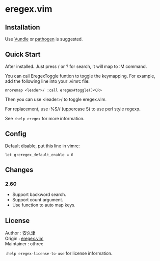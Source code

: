 # eregex.vim

## Installation

Use [Vundle][] or [pathogen][] is suggested.

[Vundle]:https://github.com/gmarik/vundle
[pathogen]:https://github.com/tpope/vim-pathogen

## Quick Start

After installed. Just press / or ? for search, it will map to :M command.

You can call EregexToggle funtion to toggle the keymapping. For example, 
add the following line into your .vimrc file:

    nnoremap <leader>/ :call eregex#toggle()<CR>

Then you can use  &lt;leader>/ to toggle eregex.vim.

For replacement, use :%S// (uppercase S) to use perl style regexp.

See `:help eregex` for more information.

## Config

Default disable, put this line in vimrc:

    let g:eregex_default_enable = 0

## Changes

### 2.60

* Support backword search.
* Support count argument.
* Use function to auto map keys.

## License

Author     : 安久津  
Origin     : [eregex.vim][origin]  
Maintainer : othree  

`:help eregex-license-to-use` for license information.

[origin]:http://www.vector.co.jp/soft/unix/writing/se265654.html
